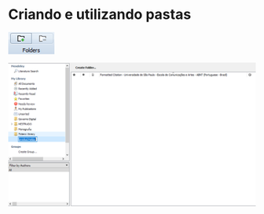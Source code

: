 # Criando e utilizando pastas

![](../../.gitbook/assets/image%20%2839%29.png)

![](../../.gitbook/assets/image%20%2824%29.png)



